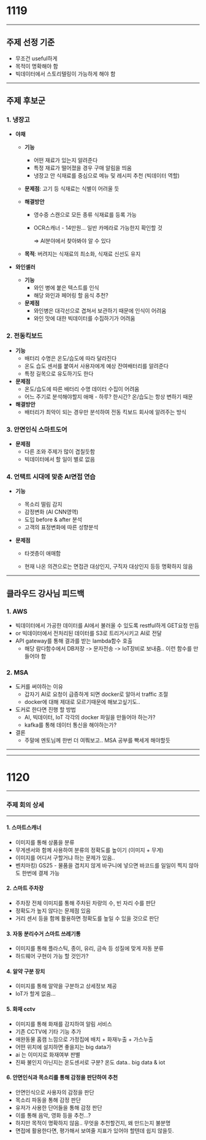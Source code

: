 # 1119

------

## 주제 선정 기준

- 무조건 useful하게
- 목적이 명확해야 함
- 빅데이터에서 스토리텔링이 가능하게 해야 함

------

## 주제 후보군

### 1. 냉장고

* __야채__

  * __기능__

    - 어떤 재료가 있는지 알려준다
    - 특정 재료가 떨어졌을 경우 구매 알림을 띄움
    - 냉장고 안 식재료를 중심으로 메뉴 및 레시피 추천 (빅데이터 역할)

  * __문제점__: 고기 등 식재료는 식별이 어려울 듯

  * __해결방안__

    * 영수증 스캔으로 모든 종류 식재료를 등록 가능

    * OCR스캐너 - 14만원... 일반 카메라로 가능한지 확인할 것

      => AI분야에서 찾아봐야 알 수 있다

  * __목적__: 버려지는 식재료의 최소화, 식재료 신선도 유지

* __와인셀러__

  * __기능__
    * 와인 병에 붙은 텍스트를 인식
    * 해당 와인과 페어링 할 음식 추천?
  * __문제점__
    * 와인병은 대각선으로 겹쳐서 보관하기 때문에 인식이 어려움
    * 와인 맛에 대한 빅데이터를 수집하기가 어려움



### 2. 전동킥보드

* __기능__ 
  * 배터리 수명은 온도/습도에 따라 달라진다
  * 온도 습도 센서를 붙여서 사용자에게 예상 잔여배터리를 알려준다
  * 특정 길목으로 유도하기도 한다
* __문제점__
  * 온도/습도에 따른 배터리 수명 데이터 수집이 어려움
  * 어느 주기로 분석해야할지 애매 - 하루? 한시간? 온/습도는 항상 변하기 때문
* __해결방안__
  * 배터리가 최악이 되는 경우만 분석하여 전동 킥보드 회사에 알려주는 방식



### 3. 안면인식 스마트도어

* __문제점__
  * 다른 조와 주제가 많이 겹칠듯함
  * 빅데이터에서 할 일이 별로 없음



### 4. 언택트 시대에 맞춘 AI면접 연습

* __기능__

  * 목소리 떨림 감지
  * 감정변화 (AI CNN영역)
  * 도입 before & after 분석
  * 고객의 표정변화에 따른 성향분석

* __문제점__

  * 타겟층이 애매함

  * 현재 나온 의견으로는 면접관 대상인지, 구직자 대상인지 등등 명확하지 않음

    

***

## 클라우드 강사님 피드백

### 1. AWS

* 빅데이터에서 가공한 데이터를 AI에서 불러올 수 있도록 restful하게 GET요청 만듬
* or 빅데이터에서 전처리된 데이터를 S3로 트리거시키고 AI로 전달
* API gateway를 통해 결과를 받는 lambda함수 호출
  * 해당 람다함수에서 DB저장 -> 문자전송 -> IoT장비로 보내줌.. 이런 함수를 만들어야 함



### 2. MSA

* 도커를 써야하는 이유
  * 갑자기 AI로 요청이 급증하게 되면 docker로 알아서 traffic 조절
  * docker에 대해 제대로 모르기때문에 해보고싶기도..
* 도커로 한다면 진행 할 방법
  * AI, 빅데이터, IoT 각각의 docker 파일을 만들어야 하는가?
  * kafka를 통해 데이터 통신을 해야하는가?
* 결론
  * 주말에 멘토님께 한번 더 여쭤보고.. MSA 공부를 빡세게 해야할듯


------



------
# 1120

------

### 주제 회의 상세

------

#### 1. 스마트스캐너

- 이미지를 통해 상품을 분류
- 무게센서와 함께 사용하여 분류의 정확도를 높이기 (이미지 + 무게)
- 이미지를 어디서 구할거냐 하는 문제가 있음..
- 벤치마킹) GS25 - 물품을 겹치지 않게 바구니에 넣으면 바코드를 일일이 찍지 않아도 한번에 결제 가능



#### 2. 스마트 주차장

- 주차장 전체 이미지를 통해 주차된 차량의 수, 빈 자리 수를 판단
- 정확도가 높지 않다는 문제점 있음
- 거리 센서 등을 함께 활용하면 정확도를 높일 수 있을 것으로 판단



#### 3. 자동 분리수거 스마트 쓰레기통

- 이미지를 통해 플라스틱, 종이, 유리, 금속 등 성질에 맞게 자동 분류
- 하드웨어 구현이 가능 할 것인가?



#### 4. 알약 구분 장치

- 이미지를 통해 알약을 구분하고 상세정보 제공
- IoT가 할게 없음...



#### 5. 화재 cctv

- 이미지를 통해 화재를 감지하여 알림 서비스
- 기존 CCTV에 기타 기능 추가
- 애완동물 홈캠 느낌으로 가정집에 배치 + 화재누출 + 가스누출
- 어떤 위치에 설치하면 좋을지는 big data가
- ai 는 이미지로 화재여부 판별
- 진짜 불인지 아닌지는 온도센서로 구분? 온도 data.. big data & iot



#### 6. 안면인식과 목소리를 통해 감정을 판단하여 추천

- 안면인식으로 사용자의 감정을 판단
- 목소리 파동을 통해 감정 판단
- 유저가 사용한 단어들을 통해 감정 판단
- 이를 통해 음악, 영화 등을 추천...?
- 하지만 목적이 명확하지 않음.. 무엇을 추천할건지, 왜 만드는지 불분명
- 면접에 활용한다면, 평가해서 보여줄 지표가 있어야 할텐데 쉽지 않을듯.
